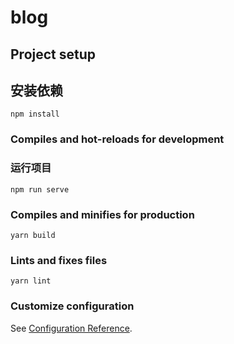 # blog

## Project setup
## 安装依赖
```
npm install
```

### Compiles and hot-reloads for development
### 运行项目
```
npm run serve
```

### Compiles and minifies for production
```
yarn build
```

### Lints and fixes files
```
yarn lint
```

### Customize configuration
See [Configuration Reference](https://cli.vuejs.org/config/).
